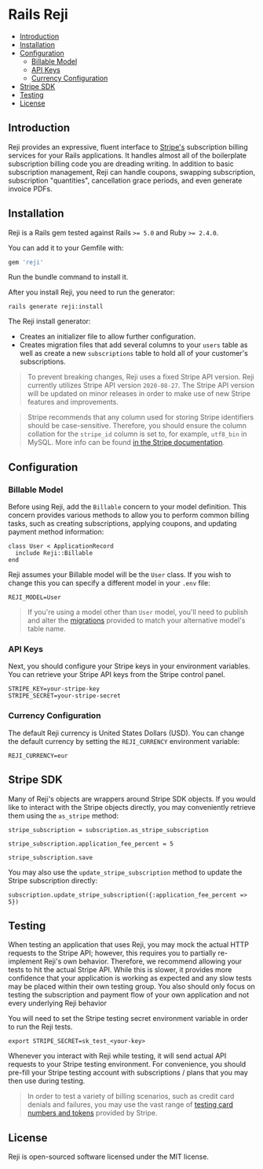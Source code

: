 # Rails Reji

- [Introduction](#introduction)
- [Installation](#installation)
- [Configuration](#configuration)
    - [Billable Model](#billable-model)
    - [API Keys](#api-keys)
    - [Currency Configuration](#currency-configuration)
- [Stripe SDK](#stripe-sdk)
- [Testing](#testing)
- [License](#license)

<a name="introduction"></a>
## Introduction

Reji provides an expressive, fluent interface to [Stripe's](https://stripe.com) subscription billing services for your Rails applications. It handles almost all of the boilerplate subscription billing code you are dreading writing. In addition to basic subscription management, Reji can handle coupons, swapping subscription, subscription "quantities", cancellation grace periods, and even generate invoice PDFs.

<a name="installation"></a>
## Installation

Reji is a Rails gem tested against Rails `>= 5.0` and Ruby `>= 2.4.0`.

You can add it to your Gemfile with:

```sh
gem 'reji'
```

Run the bundle command to install it.

After you install Reji, you need to run the generator:

```shell
rails generate reji:install
```

The Reji install generator:

* Creates an initializer file to allow further configuration.
* Creates migration files that add several columns to your `users` table as well as create a new `subscriptions` table to hold all of your customer's subscriptions.

> To prevent breaking changes, Reji uses a fixed Stripe API version. Reji currently utilizes Stripe API version `2020-08-27`. The Stripe API version will be updated on minor releases in order to make use of new Stripe features and improvements.

> Stripe recommends that any column used for storing Stripe identifiers should be case-sensitive. Therefore, you should ensure the column collation for the `stripe_id` column is set to, for example, `utf8_bin` in MySQL. More info can be found [in the Stripe documentation](https://stripe.com/docs/upgrades#what-changes-does-stripe-consider-to-be-backwards-compatible).

<a name="configuration"></a>
## Configuration

<a name="billable-model"></a>
### Billable Model

Before using Reji, add the `Billable` concern to your model definition. This concern provides various methods to allow you to perform common billing tasks, such as creating subscriptions, applying coupons, and updating payment method information:

    class User < ApplicationRecord
      include Reji::Billable
    end

Reji assumes your Billable model will be the `User` class. If you wish to change this you can specify a different model in your `.env` file:

    REJI_MODEL=User

> If you're using a model other than `User` model, you'll need to publish and alter the [migrations](#installation) provided to match your alternative model's table name.

<a name="api-keys"></a>
### API Keys

Next, you should configure your Stripe keys in your environment variables. You can retrieve your Stripe API keys from the Stripe control panel.

    STRIPE_KEY=your-stripe-key
    STRIPE_SECRET=your-stripe-secret

<a name="currency-configuration"></a>
### Currency Configuration

The default Reji currency is United States Dollars (USD). You can change the default currency by setting the `REJI_CURRENCY` environment variable:

    REJI_CURRENCY=eur

<a name="stripe-sdk"></a>
## Stripe SDK

Many of Reji's objects are wrappers around Stripe SDK objects. If you would like to interact with the Stripe objects directly, you may conveniently retrieve them using the `as_stripe` method:

    stripe_subscription = subscription.as_stripe_subscription

    stripe_subscription.application_fee_percent = 5

    stripe_subscription.save

You may also use the `update_stripe_subscription` method to update the Stripe subscription directly:

    subscription.update_stripe_subscription({:application_fee_percent => 5})

<a name="testing"></a>
## Testing

When testing an application that uses Reji, you may mock the actual HTTP requests to the Stripe API; however, this requires you to partially re-implement Reji's own behavior. Therefore, we recommend allowing your tests to hit the actual Stripe API. While this is slower, it provides more confidence that your application is working as expected and any slow tests may be placed within their own testing group. You also should only focus on testing the subscription and payment flow of your own application and not every underlying Reji behavior

You will need to set the Stripe testing secret environment variable in order to run the Reji tests.

    export STRIPE_SECRET=sk_test_<your-key>

Whenever you interact with Reji while testing, it will send actual API requests to your Stripe testing environment. For convenience, you should pre-fill your Stripe testing account with subscriptions / plans that you may then use during testing.

> In order to test a variety of billing scenarios, such as credit card denials and failures, you may use the vast range of [testing card numbers and tokens](https://stripe.com/docs/testing) provided by Stripe.

<a name="license"></a>
## License

Reji is open-sourced software licensed under the MIT license.
